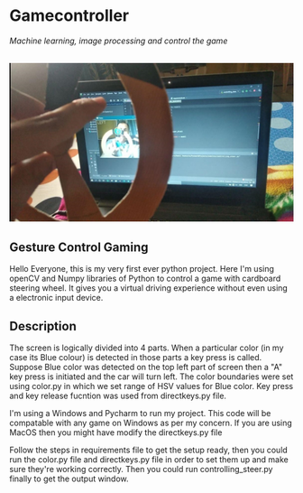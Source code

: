 # Gamecontroller<center>
<i>Machine learning, image processing and control the game</i>
<br>
<br>
<div align=”center”><img src="https://github.com/sumitvashista/Gamecontroller/blob/master/sample.jpg" width="540"></div>

## Gesture Control Gaming 

Hello Everyone,
this is my very first ever python project. Here I'm using openCV and Numpy libraries of Python to control a game with cardboard steering wheel. It gives you a virtual driving experience without even using a electronic input device. 

## Description

The screen is logically divided into 4 parts. When a particular color (in my case its Blue colour) is detected in those parts a key press is called. Suppose Blue color was detected on the top left part of screen then a "A" key press is initiated and the car will turn left.
The color boundaries were set using color.py in which we set range of HSV values for Blue color. Key press and key release fucntion was used from directkeys.py file. 

I'm using a Windows and Pycharm to run my project. This code will be compatable with any game on Windows as per my concern. If you are using MacOS then you might have modify the directkeys.py file

Follow the steps in requirements file to get the setup ready, then you could run the color.py file and directkeys.py file in order to set them up and make sure they're working correctly. Then you could run controlling_steer.py finally to get the output window.
